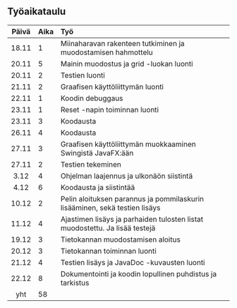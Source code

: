 ## Työaikataulu

| Päivä | Aika |Työ |
| :----: | :-----| :-----|
| 18.11 | 1 | Miinaharavan rakenteen tutkiminen ja muodostamisen hahmottelu |
| 20.11 | 5 | Mainin muodostus ja grid -luokan luonti |
| 20.11 | 2 | Testien luonti |
| 21.11 | 2 | Graafisen käyttöliittymän luonti |
| 22.11 | 1 | Koodin debuggaus |
| 23.11 | 1 | Reset -napin toiminnan luonti |
| 23.11 | 3 | Koodausta |
| 26.11 | 4 | Koodausta |
| 27.11 | 3 | Graafisen käyttöliittymän muokkaaminen Swingistä JavaFX:ään |
| 27.11 | 2 | Testien tekeminen |
| 3.12 | 4 | Ohjelman laajennus ja ulkonäön siistintä |
| 4.12 | 6 | Koodausta ja siistintää |
| 10.12 | 2 | Pelin aloituksen parannus ja pommilaskurin lisääminen, sekä testien lisäys |
| 11.12 | 4 | Ajastimen lisäys ja parhaiden tulosten listat muodostettu. Ja lisää testejä |
| 19.12 | 3 | Tietokannan muodostamisen aloitus |
| 20.12 | 3 | Tietokannan toiminnan luonti |
| 21.12 | 4 | Testien lisäys ja JavaDoc -kuvausten luonti |
| 22.12 | 8 | Dokumentointi ja koodin lopullinen puhdistus ja tarkistus |
|yht | 58 ||
